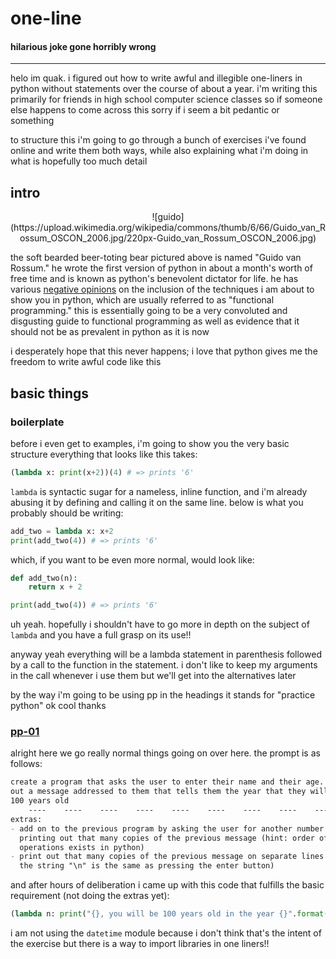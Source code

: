 # one-line
#### hilarious joke gone horribly wrong
---
helo im quak. i figured out how to write awful and illegible one-liners in python without statements over the course of about a year. i'm writing this primarily for friends in high school computer science classes so if someone else happens to come across this sorry if i seem a bit pedantic or something

to structure this i'm going to go through a bunch of exercises i've found online and write them both ways, while also explaining what i'm doing in what is hopefully too much detail

## intro
<center>![guido](https://upload.wikimedia.org/wikipedia/commons/thumb/6/66/Guido_van_Rossum_OSCON_2006.jpg/220px-Guido_van_Rossum_OSCON_2006.jpg)</center>

the soft bearded beer-toting bear pictured above is named "Guido van Rossum." he wrote the first version of python in about a month's worth of free time and is known as python's benevolent dictator for life. he has various [negative opinions](https://www.artima.com/weblogs/viewpost.jsp?thread=98196) on the inclusion of the techniques i am about to show you in python, which are usually referred to as "functional programming." this is essentially going to be a very convoluted and disgusting guide to functional programming as well as evidence that it should not be as prevalent in python as it is now

i desperately hope that this never happens; i love that python gives me the freedom to write awful code like this

## basic things

### boilerplate
before i even get to examples, i'm going to show you the very basic structure everything that looks like this takes:
```python
(lambda x: print(x+2))(4) # => prints '6'
```
`lambda` is syntactic sugar for a nameless, inline function, and i'm already abusing it by defining and calling it on the same line. below is what you probably should be writing:
```python
add_two = lambda x: x+2
print(add_two(4)) # => prints '6'
```
which, if you want to be even more normal, would look like:
```python
def add_two(n):
    return x + 2

print(add_two(4)) # => prints '6'
```
uh yeah. hopefully i shouldn't have to go more in depth on the subject of `lambda` and you have a full grasp on its use!!

anyway yeah everything will be a lambda statement in parenthesis followed by a call to the function in the statement. i don't like to keep my arguments in the call whenever i use them but we'll get into the alternatives later

by the way i'm going to be using pp in the headings it stands for "practice python" ok cool thanks

### [pp-01](https://www.practicepython.org/exercise/2014/01/29/01-character-input.html)
alright here we go really normal things going on over here. the prompt is as follows:
```markdown
create a program that asks the user to enter their name and their age. print
out a message addressed to them that tells them the year that they will turn
100 years old
    ----    ----    ----    ----    ----    ----    ----    ----    ----
extras:
- add on to the previous program by asking the user for another number and
  printing out that many copies of the previous message (hint: order of
  operations exists in python)
- print out that many copies of the previous message on separate lines (hint:
  the string "\n" is the same as pressing the enter button)
```
and after hours of deliberation i came up with this code that fulfills the basic requirement (not doing the extras yet):
```python
(lambda n: print("{}, you will be 100 years old in the year {}".format(input("What's your name? "), 2119 - int(input("How old are you? ")))))()
```
i am not using the `datetime` module because i don't think that's the intent of the exercise but there is a way to import libraries in one liners!!
